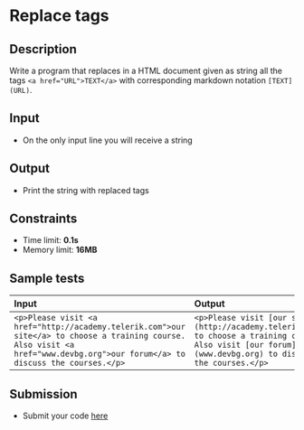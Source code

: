 # Replace tags

## Description
Write a program that replaces in a HTML document given as string all the tags `<a href="URL">TEXT</a>` with corresponding markdown notation `[TEXT](URL)`.

## Input
- On the only input line you will receive a string

## Output
- Print the string with replaced tags

## Constraints
- Time limit: **0.1s**
- Memory limit: **16MB**

## Sample tests

| Input | Output |
|:------|:-------|
| `<p>Please visit <a href="http://academy.telerik.com">our site</a> to choose a training course. Also visit <a href="www.devbg.org">our forum</a> to discuss the courses.</p>` | `<p>Please visit [our site](http://academy.telerik.com) to choose a training course. Also visit [our forum](www.devbg.org) to discuss the courses.</p>` |

## Submission
- Submit your code [here](http://bgcoder.com/Contests/Compete/Index/320#8)
